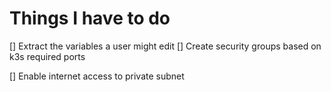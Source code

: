 # Things I have to do

[] Extract the variables a user might edit
[] Create security groups based on k3s required ports 

[] Enable internet access to private subnet

